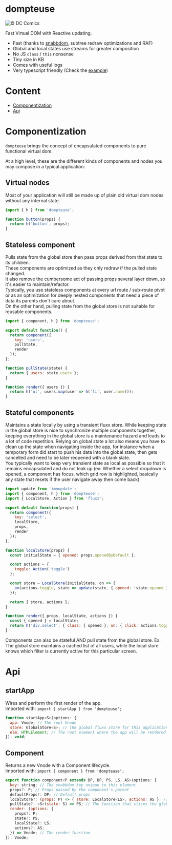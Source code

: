 # dompteuse

![© DC Comics](http://i171.photobucket.com/albums/u320/boubiyeah/Original_Catwoman_Design_zpsokgquwmu.jpg)

Fast Virtual DOM with Reactive updating.

- Fast (thanks to [snabbdom](https://github.com/paldepind/snabbdom), subtree redraw optimizations and RAF)
- Global and local states use streams for greater composition
- No JS `class` / `this` nonsense
- Tiny size in KB
- Comes with useful logs
- Very typescript friendly (Check the [example](https://github.com/AlexGalays/dompteuse/tree/master/example/src))

# Content
* [Componentization](#componentization)
* [Api](#api)

<a name="componentization"></a>
# Componentization

`dompteuse` brings the concept of encapsulated components to pure functional virtual dom.  

At a high level, these are the different kinds of components and nodes you may compose in a typical application:  

## Virtual nodes
Most of your application will still be made up of plain old virtual dom nodes without any internal state.
```javascript
import { h } from 'dompteuse';

function button(props) {
  return h('button', props);
}
```

## Stateless component
Pulls state from the global store then pass props derived from that state to its children.  
These components are optimized as they only redraw if the pulled state changed.  
It also remove the cumbersome act of passing props several layer down, so it's easier to maintain/refactor.  
Typically, you use stateless components at every url route / sub-route pivot or as an optimization
for deeply nested components that need a piece of data its parents don't care about.  
On the other hand, pulling state from the global store is not suitable for reusable components.

```javascript
import { component, h } from 'dompteuse';

export default function() {
  return component({
    key: 'users',
    pullState,
    render
  });
};

function pullState(state) {
  return { users: state.users };
}

function render({ users }) {
  return h('ul', users.map(user => h('li', user.name)));
}

```

## Stateful components
Maintains a state locally by using a transient fluxx store. While keeping state in the global store is nice
to synchronize multiple components together, keeping everything in the global store is a maintenance hazard and leads
to a lot of code repetition. Relying on global state a lot also means you have to clean up the state when navigating inside the app, for instance when a temporary form did start to push his data into the global state, then gets cancelled and need to be later reopened with a blank slate.  
You typically want to keep very transient state as local as possible so that it remains encapsulated and do not leak up (ex: Whether a select dropdown is opened, a component has focus, which grid row is highlighted, basically any state that resets if the user navigate away then come back)

```javascript
import update from 'immupdate';
import { component, h } from 'dompteuse';
import { LocalStore, Action } from 'fluxx';

export default function(props) {
  return component({
    key: 'select',
    localStore,
    props,
    render
  });
};

function localStore(props) {
  const initialState = { opened: props.openedByDefault };

  const actions = {
    toggle: Action('toggle')
  };

  const store = LocalStore(initialState, on => {
    on(actions.toggle, state => update(state, { opened: !state.opened }))
  });

  return { store, actions };
}

function render({ props, localState, actions }) {
  const { opened } = localState;
  return h('div.select', { class: { opened }, on: { click: actions.toggle } });
}

```

Components can also be stateful AND pull state from the global store. Ex: The global store maintains
a cached list of all users, while the local store knows which filter is currently active for this particular screen.

<a name="api"></a>
# Api

## startApp

Wires and perform the first render of the app.  
Imported with:  `import { startApp } from 'dompteuse';`

```javascript
function startApp<S>(options: {
  app: Vnode; // The root Vnode
  store: GlobalStore<S>; // The global fluxx store for this application
  elm: HTMLElement; // The root element where the app will be rendered
}): void;
```

## Component

Returns a new Vnode with a Component lifecycle.  
Imported with: `import { component } from 'dompteuse';`

```javascript
export function component<P extends DP, DP, PS, LS, AS>(options: {
  key: string; // The snabbdom key unique to this element
  props?: P; // Props passed by the component's parent
  defaultProps?: DP; // Default props
  localStore?: (props: P) => { store: LocalStore<LS>, actions: AS }; // The stateful component's fluxx Store and its associated actions
  pullState?: <S>(state: S) => PS; // The function that slices the global state this component consumes
  render: (options: {
    props?: P;
    state?: PS;
    localState?: LS;
    actions?: AS;
  }) => Vnode; // The render function
}): Vnode;
```
